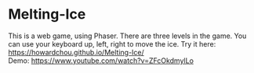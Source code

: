 # Melting-Ice
This is a web game, using Phaser. There are three levels in the game. You can use your keyboard up, left, right to move the ice.
Try it here:  https://howardchou.github.io/Melting-Ice/ <br>
Demo: https://www.youtube.com/watch?v=ZFcOkdmylLo
